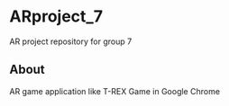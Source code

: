 # ARproject_7
AR project repository for group 7

## About
AR game application like T-REX Game in Google Chrome
